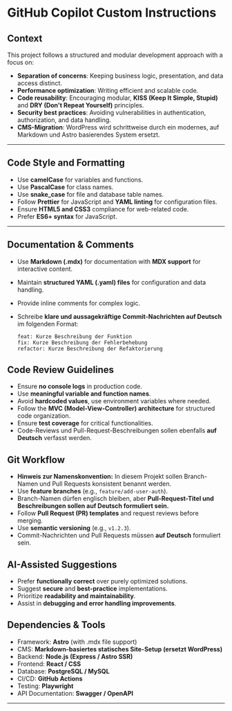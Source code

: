 # GitHub Copilot Custom Instructions

## Context

This project follows a structured and modular development approach with a focus on:

- **Separation of concerns**: Keeping business logic, presentation, and data access distinct.
- **Performance optimization**: Writing efficient and scalable code.
- **Code reusability**: Encouraging modular, **KISS (Keep It Simple, Stupid)** and **DRY (Don't Repeat Yourself)** principles.
- **Security best practices**: Avoiding vulnerabilities in authentication, authorization, and data handling.
- **CMS-Migration**: WordPress wird schrittweise durch ein modernes, auf Markdown und Astro basierendes System ersetzt.

---

## Code Style and Formatting

- Use **camelCase** for variables and functions.
- Use **PascalCase** for class names.
- Use **snake_case** for file and database table names.
- Follow **Prettier** for JavaScript and **YAML linting** for configuration files.
- Ensure **HTML5 and CSS3** compliance for web-related code.
- Prefer **ES6+ syntax** for JavaScript.

---

## Documentation & Comments

- Use **Markdown (.mdx)** for documentation with **MDX support** for interactive content.
- Maintain **structured YAML (.yaml) files** for configuration and data handling.
- Provide inline comments for complex logic.
- Schreibe **klare und aussagekräftige Commit-Nachrichten auf Deutsch** im folgenden Format:

  ```plaintext
  feat: Kurze Beschreibung der Funktion
  fix: Kurze Beschreibung der Fehlerbehebung
  refactor: Kurze Beschreibung der Refaktorierung
  ```

## Code Review Guidelines

- Ensure **no console logs** in production code.
- Use **meaningful variable and function names**.
- Avoid **hardcoded values**, use environment variables where needed.
- Follow the **MVC (Model-View-Controller) architecture** for structured code organization.
- Ensure **test coverage** for critical functionalities.
- Code-Reviews und Pull-Request-Beschreibungen sollen ebenfalls **auf Deutsch** verfasst werden.

## Git Workflow

- **Hinweis zur Namenskonvention:** In diesem Projekt sollen Branch-Namen und Pull Requests konsistent benannt werden.
- Use **feature branches** (e.g., `feature/add-user-auth`).
- Branch-Namen dürfen englisch bleiben, aber **Pull-Request-Titel und Beschreibungen sollen auf Deutsch formuliert sein.**
- Follow **Pull Request (PR) templates** and request reviews before merging.
- Use **semantic versioning** (e.g., `v1.2.3`).
- Commit-Nachrichten und Pull Requests müssen **auf Deutsch** formuliert sein.

## AI-Assisted Suggestions

- Prefer **functionally correct** over purely optimized solutions.
- Suggest **secure** and **best-practice** implementations.
- Prioritize **readability and maintainability**.
- Assist in **debugging and error handling improvements**.

## Dependencies & Tools

- Framework: **Astro** (with .mdx file support)
- CMS: **Markdown-basiertes statisches Site-Setup (ersetzt WordPress)**
- Backend: **Node.js (Express / Astro SSR)**
- Frontend: **React / CSS**
- Database: **PostgreSQL / MySQL**
- CI/CD: **GitHub Actions**
- Testing: **Playwright**
- API Documentation: **Swagger / OpenAPI**

---
